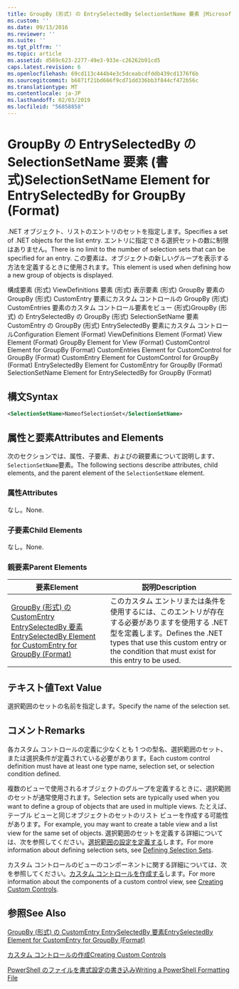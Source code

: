 ```yaml
---
title: GroupBy (形式) の EntrySelectedBy SelectionSetName 要素 |Microsoft Docs
ms.custom: ''
ms.date: 09/13/2016
ms.reviewer: ''
ms.suite: ''
ms.tgt_pltfrm: ''
ms.topic: article
ms.assetid: d569c623-2277-49e3-933e-c26262b91cd5
caps.latest.revision: 6
ms.openlocfilehash: 69cd113c444b4e3c5dceabcdfddb439cd1376f6b
ms.sourcegitcommit: b6871f21bd666f9cd71dd336bb3f844cf472b56c
ms.translationtype: MT
ms.contentlocale: ja-JP
ms.lasthandoff: 02/03/2019
ms.locfileid: "56858858"
---
```

# <a name="selectionsetname-element-for-entryselectedby-for-groupby-format"></a><span data-ttu-id="44822-102">GroupBy の EntrySelectedBy の SelectionSetName 要素 (書式)</span><span class="sxs-lookup"><span data-stu-id="44822-102">SelectionSetName Element for EntrySelectedBy for GroupBy (Format)</span></span>

<span data-ttu-id="44822-103">.NET オブジェクト、リストのエントリのセットを指定します。</span><span class="sxs-lookup"><span data-stu-id="44822-103">Specifies a set of .NET objects for the list entry.</span></span> <span data-ttu-id="44822-104">エントリに指定できる選択セットの数に制限はありません。</span><span class="sxs-lookup"><span data-stu-id="44822-104">There is no limit to the number of selection sets that can be specified for an entry.</span></span> <span data-ttu-id="44822-105">この要素は、オブジェクトの新しいグループを表示する方法を定義するときに使用されます。</span><span class="sxs-lookup"><span data-stu-id="44822-105">This element is used when defining how a new group of objects is displayed.</span></span>

<span data-ttu-id="44822-106">構成要素 (形式) ViewDefinitions 要素 (形式) 表示要素 (形式) GroupBy 要素の GroupBy (形式) CustomEntry 要素にカスタム コントロールの GroupBy (形式) CustomEntries 要素のカスタム コントロール要素をビュー (形式)GroupBy (形式) の EntrySelectedBy の GroupBy (形式) SelectionSetName 要素 CustomEntry の GroupBy (形式) EntrySelectedBy 要素にカスタム コントロール</span><span class="sxs-lookup"><span data-stu-id="44822-106">Configuration Element (Format) ViewDefinitions Element (Format) View Element (Format) GroupBy Element for View (Format) CustomControl Element for GroupBy (Format) CustomEntries Element for CustomControl for GroupBy (Format) CustomEntry Element for CustomControl for GroupBy (Format) EntrySelectedBy Element for CustomEntry for GroupBy (Format) SelectionSetName Element for EntrySelectedBy for GroupBy (Format)</span></span>

## <a name="syntax"></a><span data-ttu-id="44822-107">構文</span><span class="sxs-lookup"><span data-stu-id="44822-107">Syntax</span></span>

```xml
<SelectionSetName>NameofSelectionSet</SelectionSetName>
```

## <a name="attributes-and-elements"></a><span data-ttu-id="44822-108">属性と要素</span><span class="sxs-lookup"><span data-stu-id="44822-108">Attributes and Elements</span></span>

<span data-ttu-id="44822-109">次のセクションでは、属性、子要素、およびの親要素について説明します、`SelectionSetName`要素。</span><span class="sxs-lookup"><span data-stu-id="44822-109">The following sections describe attributes, child elements, and the parent element of the `SelectionSetName` element.</span></span>

### <a name="attributes"></a><span data-ttu-id="44822-110">属性</span><span class="sxs-lookup"><span data-stu-id="44822-110">Attributes</span></span>

<span data-ttu-id="44822-111">なし。</span><span class="sxs-lookup"><span data-stu-id="44822-111">None.</span></span>

### <a name="child-elements"></a><span data-ttu-id="44822-112">子要素</span><span class="sxs-lookup"><span data-stu-id="44822-112">Child Elements</span></span>

<span data-ttu-id="44822-113">なし。</span><span class="sxs-lookup"><span data-stu-id="44822-113">None.</span></span>

### <a name="parent-elements"></a><span data-ttu-id="44822-114">親要素</span><span class="sxs-lookup"><span data-stu-id="44822-114">Parent Elements</span></span>

|<span data-ttu-id="44822-115">要素</span><span class="sxs-lookup"><span data-stu-id="44822-115">Element</span></span>|<span data-ttu-id="44822-116">説明</span><span class="sxs-lookup"><span data-stu-id="44822-116">Description</span></span>|
|-------------|-----------------|
|[<span data-ttu-id="44822-117">GroupBy (形式) の CustomEntry EntrySelectedBy 要素</span><span class="sxs-lookup"><span data-stu-id="44822-117">EntrySelectedBy Element for CustomEntry for GroupBy (Format)</span></span>](./entryselectedby-element-for-customentry-for-groupby-format.md)|<span data-ttu-id="44822-118">このカスタム エントリまたは条件を使用するには、このエントリが存在する必要がありますを使用する .NET 型を定義します。</span><span class="sxs-lookup"><span data-stu-id="44822-118">Defines the .NET types that use this custom entry or the condition that must exist for this entry to be used.</span></span>|

## <a name="text-value"></a><span data-ttu-id="44822-119">テキスト値</span><span class="sxs-lookup"><span data-stu-id="44822-119">Text Value</span></span>

<span data-ttu-id="44822-120">選択範囲のセットの名前を指定します。</span><span class="sxs-lookup"><span data-stu-id="44822-120">Specify the name of the selection set.</span></span>

## <a name="remarks"></a><span data-ttu-id="44822-121">コメント</span><span class="sxs-lookup"><span data-stu-id="44822-121">Remarks</span></span>

<span data-ttu-id="44822-122">各カスタム コントロールの定義に少なくとも 1 つの型名、選択範囲のセット、または選択条件が定義されている必要があります。</span><span class="sxs-lookup"><span data-stu-id="44822-122">Each custom control definition must have at least one type name, selection set, or selection condition defined.</span></span>

<span data-ttu-id="44822-123">複数のビューで使用されるオブジェクトのグループを定義するときに、選択範囲のセットが通常使用されます。</span><span class="sxs-lookup"><span data-stu-id="44822-123">Selection sets are typically used when you want to define a group of objects that are used in multiple views.</span></span> <span data-ttu-id="44822-124">たとえば、テーブル ビューと同じオブジェクトのセットのリスト ビューを作成する可能性があります。</span><span class="sxs-lookup"><span data-stu-id="44822-124">For example, you may want to create a table view and a list view for the same set of objects.</span></span> <span data-ttu-id="44822-125">選択範囲のセットを定義する詳細については、次を参照してください。[選択範囲の設定を定義する](./defining-selection-sets.md)します。</span><span class="sxs-lookup"><span data-stu-id="44822-125">For more information about defining selection sets, see [Defining Selection Sets](./defining-selection-sets.md).</span></span>

<span data-ttu-id="44822-126">カスタム コントロールのビューのコンポーネントに関する詳細については、次を参照してください。[カスタム コントロールを作成する](./creating-custom-controls.md)します。</span><span class="sxs-lookup"><span data-stu-id="44822-126">For more information about the components of a custom control view, see [Creating Custom Controls](./creating-custom-controls.md).</span></span>

## <a name="see-also"></a><span data-ttu-id="44822-127">参照</span><span class="sxs-lookup"><span data-stu-id="44822-127">See Also</span></span>

[<span data-ttu-id="44822-128">GroupBy (形式) の CustomEntry EntrySelectedBy 要素</span><span class="sxs-lookup"><span data-stu-id="44822-128">EntrySelectedBy Element for CustomEntry for GroupBy (Format)</span></span>](./entryselectedby-element-for-customentry-for-groupby-format.md)

[<span data-ttu-id="44822-129">カスタム コントロールの作成</span><span class="sxs-lookup"><span data-stu-id="44822-129">Creating Custom Controls</span></span>](./creating-custom-controls.md)

[<span data-ttu-id="44822-130">PowerShell のファイルを書式設定の書き込み</span><span class="sxs-lookup"><span data-stu-id="44822-130">Writing a PowerShell Formatting File</span></span>](./writing-a-powershell-formatting-file.md)
